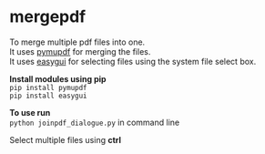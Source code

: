 # mergepdf
To merge multiple pdf files into one.  
It uses [pymupdf](https://github.com/pymupdf/PyMuPDF) for merging the files.  
It uses [easygui](https://pypi.org/project/easygui/) for selecting files using the system file select box.  

__Install modules using pip__  
`pip install pymupdf`  
`pip install easygui`  

__To use run__  
`python joinpdf_dialogue.py` in command line


Select multiple files using __ctrl__

